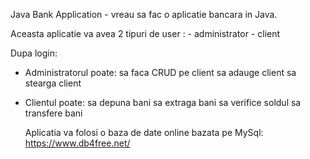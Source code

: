   Java Bank Application - vreau sa fac o aplicatie bancara in Java.

  Aceasta aplicatie va avea 2 tipuri de user : - administrator
                                             - client

Dupa login:

- Administratorul poate: sa faca CRUD pe client
                         sa adauge client
                         sa stearga client
- Clientul poate: sa depuna bani
                  sa extraga bani
                  sa verifice soldul
                  sa transfere bani

  Aplicatia va folosi o baza de date online bazata pe MySql: https://www.db4free.net/
